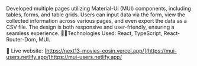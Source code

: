 Developed multiple pages utilizing Material-UI (MUI) components, including tables, forms, and table grids. Users can input data via the form, view the collected information across various pages, and even export the data as a CSV file. The design is both responsive and user-friendly, ensuring a seamless experience.
🧑‍💻Technologies Used: React, TypeScript, React-Router-Dom, MUI.

📲 Live website: [https://next13-movies-eosin.vercel.app/](https://mui-users.netlify.app/)https://mui-users.netlify.app/
